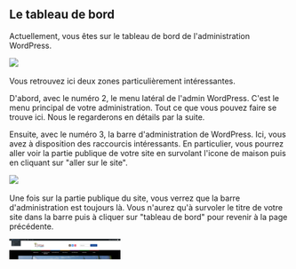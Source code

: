 Le tableau de bord
------------------

Actuellement, vous êtes sur le tableau de bord de l'administration WordPress.

![](https://baptistepages.com/wp-content/uploads/2020/10/admin_wordpress_tableau_de_bord-800x390.jpg.webp)

Vous retrouvez ici deux zones particulièrement intéressantes.

D'abord, avec le numéro 2, le menu latéral de l'admin WordPress. C'est le menu principal de votre administration. Tout ce que vous pouvez faire se trouve ici. Nous le regarderons en détails par la suite.

Ensuite, avec le numéro 3, la barre d'administration de WordPress. Ici, vous avez à disposition des raccourcis intéressants. En particulier, vous pourrez aller voir la partie publique de votre site en survolant l'icone de maison puis en cliquant sur "aller sur le site".


![](https://baptistepages.com/wp-content/uploads/2020/10/barre_administration_wordpress_aller_sur_le_site-800x373.jpg.webp)

Une fois sur la partie publique du site, vous verrez que la barre d'administration est toujours là. Vous n'aurez qu'à survoler le titre de votre site dans la barre puis à cliquer sur "tableau de bord" pour revenir à la page précédente.

<img src="https://github.com/mmoreaudev/WP-Docs/blob/main/images/AdminBar.jpg" alt="AdminBar" style="width:200px;"/>
